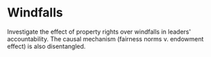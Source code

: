 # Windfalls
Investigate the effect of property rights over windfalls in leaders' accountability. The causal mechanism (fairness norms v. endowment effect) is also disentangled.
